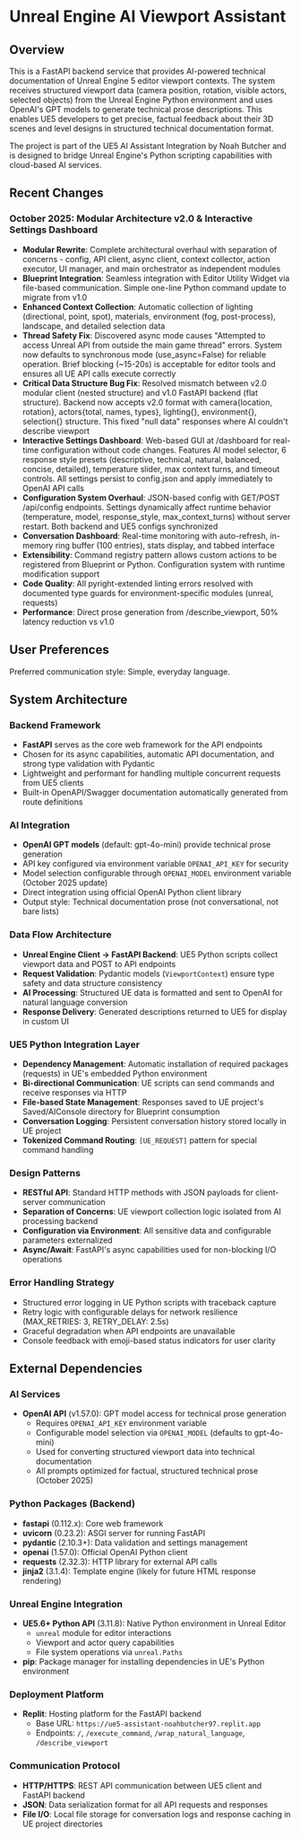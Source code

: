 # Unreal Engine AI Viewport Assistant

## Overview

This is a FastAPI backend service that provides AI-powered technical documentation of Unreal Engine 5 editor viewport contexts. The system receives structured viewport data (camera position, rotation, visible actors, selected objects) from the Unreal Engine Python environment and uses OpenAI's GPT models to generate technical prose descriptions. This enables UE5 developers to get precise, factual feedback about their 3D scenes and level designs in structured technical documentation format.

The project is part of the UE5 AI Assistant Integration by Noah Butcher and is designed to bridge Unreal Engine's Python scripting capabilities with cloud-based AI services.

## Recent Changes

### October 2025: Modular Architecture v2.0 & Interactive Settings Dashboard
- **Modular Rewrite**: Complete architectural overhaul with separation of concerns - config, API client, async client, context collector, action executor, UI manager, and main orchestrator as independent modules
- **Blueprint Integration**: Seamless integration with Editor Utility Widget via file-based communication. Simple one-line Python command update to migrate from v1.0
- **Enhanced Context Collection**: Automatic collection of lighting (directional, point, spot), materials, environment (fog, post-process), landscape, and detailed selection data
- **Thread Safety Fix**: Discovered async mode causes "Attempted to access Unreal API from outside the main game thread" errors. System now defaults to synchronous mode (use_async=False) for reliable operation. Brief blocking (~15-20s) is acceptable for editor tools and ensures all UE API calls execute correctly
- **Critical Data Structure Bug Fix**: Resolved mismatch between v2.0 modular client (nested structure) and v1.0 FastAPI backend (flat structure). Backend now accepts v2.0 format with camera{location, rotation}, actors{total, names, types}, lighting{}, environment{}, selection{} structure. This fixed "null data" responses where AI couldn't describe viewport
- **Interactive Settings Dashboard**: Web-based GUI at /dashboard for real-time configuration without code changes. Features AI model selector, 6 response style presets (descriptive, technical, natural, balanced, concise, detailed), temperature slider, max context turns, and timeout controls. All settings persist to config.json and apply immediately to OpenAI API calls
- **Configuration System Overhaul**: JSON-based config with GET/POST /api/config endpoints. Settings dynamically affect runtime behavior (temperature, model, response_style, max_context_turns) without server restart. Both backend and UE5 configs synchronized
- **Conversation Dashboard**: Real-time monitoring with auto-refresh, in-memory ring buffer (100 entries), stats display, and tabbed interface
- **Extensibility**: Command registry pattern allows custom actions to be registered from Blueprint or Python. Configuration system with runtime modification support
- **Code Quality**: All pyright-extended linting errors resolved with documented type guards for environment-specific modules (unreal, requests)
- **Performance**: Direct prose generation from /describe_viewport, 50% latency reduction vs v1.0

## User Preferences

Preferred communication style: Simple, everyday language.

## System Architecture

### Backend Framework
- **FastAPI** serves as the core web framework for the API endpoints
- Chosen for its async capabilities, automatic API documentation, and strong type validation with Pydantic
- Lightweight and performant for handling multiple concurrent requests from UE5 clients
- Built-in OpenAPI/Swagger documentation automatically generated from route definitions

### AI Integration
- **OpenAI GPT models** (default: gpt-4o-mini) provide technical prose generation
- API key configured via environment variable `OPENAI_API_KEY` for security
- Model selection configurable through `OPENAI_MODEL` environment variable (October 2025 update)
- Direct integration using official OpenAI Python client library
- Output style: Technical documentation prose (not conversational, not bare lists)

### Data Flow Architecture
- **Unreal Engine Client → FastAPI Backend**: UE5 Python scripts collect viewport data and POST to API endpoints
- **Request Validation**: Pydantic models (`ViewportContext`) ensure type safety and data structure consistency
- **AI Processing**: Structured UE data is formatted and sent to OpenAI for natural language conversion
- **Response Delivery**: Generated descriptions returned to UE5 for display in custom UI

### UE5 Python Integration Layer
- **Dependency Management**: Automatic installation of required packages (requests) in UE's embedded Python environment
- **Bi-directional Communication**: UE scripts can send commands and receive responses via HTTP
- **File-based State Management**: Responses saved to UE project's Saved/AIConsole directory for Blueprint consumption
- **Conversation Logging**: Persistent conversation history stored locally in UE project
- **Tokenized Command Routing**: `[UE_REQUEST]` pattern for special command handling

### Design Patterns
- **RESTful API**: Standard HTTP methods with JSON payloads for client-server communication
- **Separation of Concerns**: UE viewport collection logic isolated from AI processing backend
- **Configuration via Environment**: All sensitive data and configurable parameters externalized
- **Async/Await**: FastAPI's async capabilities used for non-blocking I/O operations

### Error Handling Strategy
- Structured error logging in UE Python scripts with traceback capture
- Retry logic with configurable delays for network resilience (MAX_RETRIES: 3, RETRY_DELAY: 2.5s)
- Graceful degradation when API endpoints are unavailable
- Console feedback with emoji-based status indicators for user clarity

## External Dependencies

### AI Services
- **OpenAI API** (v1.57.0): GPT model access for technical prose generation
  - Requires `OPENAI_API_KEY` environment variable
  - Configurable model selection via `OPENAI_MODEL` (defaults to gpt-4o-mini)
  - Used for converting structured viewport data into technical documentation
  - All prompts optimized for factual, structured technical prose (October 2025)

### Python Packages (Backend)
- **fastapi** (0.112.x): Core web framework
- **uvicorn** (0.23.2): ASGI server for running FastAPI
- **pydantic** (2.10.3+): Data validation and settings management
- **openai** (1.57.0): Official OpenAI Python client
- **requests** (2.32.3): HTTP library for external API calls
- **jinja2** (3.1.4): Template engine (likely for future HTML response rendering)

### Unreal Engine Integration
- **UE5.6+ Python API** (3.11.8): Native Python environment in Unreal Editor
  - `unreal` module for editor interactions
  - Viewport and actor query capabilities
  - File system operations via `unreal.Paths`
- **pip**: Package manager for installing dependencies in UE's Python environment

### Deployment Platform
- **Replit**: Hosting platform for the FastAPI backend
  - Base URL: `https://ue5-assistant-noahbutcher97.replit.app`
  - Endpoints: `/`, `/execute_command`, `/wrap_natural_language`, `/describe_viewport`

### Communication Protocol
- **HTTP/HTTPS**: REST API communication between UE5 client and FastAPI backend
- **JSON**: Data serialization format for all API requests and responses
- **File I/O**: Local file storage for conversation logs and response caching in UE project directories